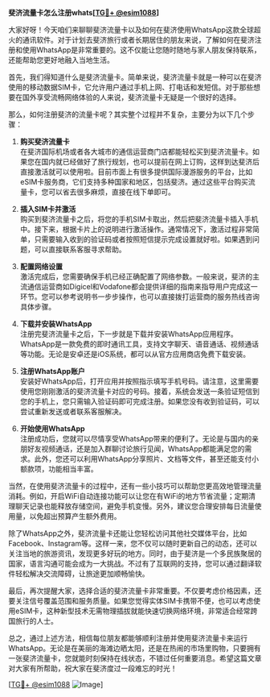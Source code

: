 **斐济流量卡怎么注册whats[[TG💪+ @esim1088](https://t.me/s/esim1088)]**

大家好呀！今天咱们来聊聊斐济流量卡以及如何在斐济使用WhatsApp这款全球超火的通讯软件。对于计划去斐济旅行或者长期居住的朋友来说，了解如何在斐济注册和使用WhatsApp是非常重要的。这不仅能让您随时随地与家人朋友保持联系，还能帮助您更好地融入当地生活。

首先，我们得知道什么是斐济流量卡。简单来说，斐济流量卡就是一种可以在斐济使用的移动数据SIM卡，它允许用户通过手机上网、打电话和发短信。对于那些想要在国外享受流畅网络体验的人来说，斐济流量卡无疑是一个很好的选择。

那么，如何注册斐济的流量卡呢？其实整个过程并不复杂，主要分为以下几个步骤：

1. **购买斐济流量卡**  
   在斐济国际机场或者各大城市的通信运营商门店都能轻松买到斐济流量卡。如果您在国内就已经做好了旅行规划，也可以提前在网上订购，这样到达斐济后直接激活就可以使用啦。目前市面上有很多提供国际漫游服务的平台，比如eSIM卡服务商，它们支持多种国家和地区，包括斐济。通过这些平台购买流量卡，您可以省去很多麻烦，直接在线下单即可。

2. **插入SIM卡并激活**  
   购买到斐济流量卡之后，将您的手机SIM卡取出，然后把斐济流量卡插入手机中。接下来，根据卡片上的说明进行激活操作。通常情况下，激活过程非常简单，只需要输入收到的验证码或者按照短信提示完成设置就好啦。如果遇到问题，可以直接联系客服寻求帮助。

3. **配置网络设置**  
   激活完成后，您需要确保手机已经正确配置了网络参数。一般来说，斐济的主流通信运营商如Digicel和Vodafone都会提供详细的指南来指导用户完成这一环节。您可以参考说明书一步步操作，也可以直接拨打运营商的服务热线咨询具体步骤。

4. **下载并安装WhatsApp**  
   注册完斐济流量卡之后，下一步就是下载并安装WhatsApp应用程序。WhatsApp是一款免费的即时通讯工具，支持文字聊天、语音通话、视频通话等功能。无论是安卓还是iOS系统，都可以从官方应用商店免费下载安装。

5. **注册WhatsApp账户**  
   安装好WhatsApp后，打开应用并按照指示填写手机号码。请注意，这里需要使用您刚刚激活的斐济流量卡对应的号码。接着，系统会发送一条验证短信到您的手机上，您只需输入验证码即可完成注册。如果您没有收到验证码，可以尝试重新发送或者联系客服解决。

6. **开始使用WhatsApp**  
   注册成功后，您就可以尽情享受WhatsApp带来的便利了。无论是与国内的亲朋好友视频通话，还是加入群聊讨论旅行见闻，WhatsApp都能满足您的需求。此外，您还可以利用WhatsApp分享照片、文档等文件，甚至还能支付小额款项，功能相当丰富。

当然，在使用斐济流量卡的过程中，还有一些小技巧可以帮助您更高效地管理流量消耗。例如，开启WiFi自动连接功能可以让您在有WiFi的地方节省流量；定期清理聊天记录也能释放存储空间，避免手机变慢。另外，建议您合理安排每日流量使用量，以免超出预算产生额外费用。

除了WhatsApp之外，斐济流量卡还能让您轻松访问其他社交媒体平台，比如Facebook、Instagram等。这样一来，您不仅可以随时更新自己的动态，还可以关注当地的旅游资讯，发现更多好玩的地方。同时，由于斐济是一个多民族聚居的国家，语言沟通可能会成为一大挑战。不过有了互联网的支持，您可以通过翻译软件轻松解决交流障碍，让旅途更加顺畅愉快。

最后，再次提醒大家，选择合适的斐济流量卡非常重要。不仅要考虑价格因素，还要关注信号覆盖范围和服务质量。如果您觉得实体SIM卡携带不便，也可以考虑使用eSIM卡，这种新型技术无需物理插拔就能快速切换网络环境，非常适合经常跨国旅行的人士。

总之，通过上述方法，相信每位朋友都能够顺利注册并使用斐济流量卡来运行WhatsApp。无论是在美丽的海滩边晒太阳，还是在热闹的市场里购物，只要拥有一张斐济流量卡，您就能时刻保持在线状态，不错过任何重要消息。希望这篇文章对大家有所帮助，祝大家在斐济度过一段难忘的时光！

[[TG💪+ @esim1088](https://t.me/s/esim1088) ![Image](https://i.postimg.cc/4NQfJmqS/Snipaste-2025-05-13-00-14-12.png)]